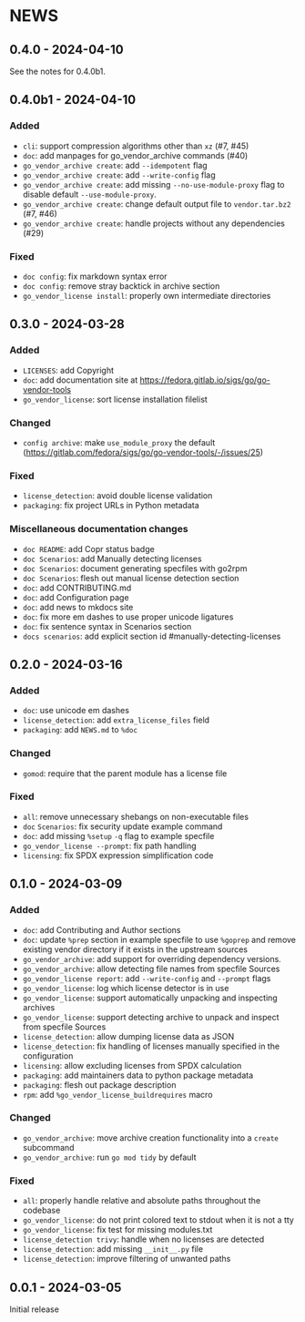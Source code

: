 <!--
Copyright (C) 2024 Maxwell G <maxwell@gtmx.me>
SPDX-License-Identifier: MIT
-->

# NEWS

## 0.4.0 - 2024-04-10 <a id='0.4.0'></a>

See the notes for 0.4.0b1.

## 0.4.0b1 - 2024-04-10 <a id='0.4.0b1'></a>

### Added

- `cli`: support compression algorithms other than `xz` (#7, #45)
- `doc`: add manpages for go_vendor_archive commands (#40)
- `go_vendor_archive create`: add `--idempotent` flag
- `go_vendor_archive create`: add `--write-config` flag
- `go_vendor_archive create`: add missing `--no-use-module-proxy` flag to
    disable default `--use-module-proxy`.
- `go_vendor_archive create`: change default output file to `vendor.tar.bz2`
    (#7, #46)
- `go_vendor_archive create`: handle projects without any dependencies (#29)

### Fixed

- `doc config`: fix markdown syntax error
- `doc config`: remove stray backtick in archive section
- `go_vendor_license install`: properly own intermediate directories

## 0.3.0 - 2024-03-28 <a id='0.3.0'></a>

### Added

- `LICENSES`: add Copyright
- `doc`: add documentation site at
  <https://fedora.gitlab.io/sigs/go/go-vendor-tools>
- `go_vendor_license`: sort license installation filelist

### Changed

- `config archive`: make `use_module_proxy` the default
  (https://gitlab.com/fedora/sigs/go/go-vendor-tools/-/issues/25)

### Fixed

- `license_detection`: avoid double license validation
- `packaging`: fix project URLs in Python metadata

### Miscellaneous documentation changes

- `doc README`: add Copr status badge
- `doc Scenarios`: add Manually detecting licenses
- `doc Scenarios`: document generating specfiles with go2rpm
- `doc Scenarios`: flesh out manual license detection section
- `doc`: add CONTRIBUTING.md
- `doc`: add Configuration page
- `doc`: add news to mkdocs site
- `doc`: fix more em dashes to use proper unicode ligatures
- `doc`: fix sentence syntax in Scenarios section
- `docs scenarios`: add explicit section id #manually-detecting-licenses

## 0.2.0 - 2024-03-16 <a id='0.2.0'></a>

### Added

- `doc`: use unicode em dashes
- `license_detection`: add `extra_license_files` field
- `packaging`: add `NEWS.md` to `%doc`

### Changed

- `gomod`: require that the parent module has a license file

### Fixed

- `all`: remove unnecessary shebangs on non-executable files
- `doc` `Scenarios`: fix security update example command
- `doc`: add missing `%setup` `-q` flag to example specfile
- `go_vendor_license --prompt`: fix path handling
- `licensing`: fix SPDX expression simplification code

## 0.1.0 - 2024-03-09 <a id='0.1.0'></a>

### Added

- `doc`: add Contributing and Author sections
- `doc`: update `%prep` section in example specfile to use `%goprep` and remove
  existing vendor directory if it exists in the upstream sources
- `go_vendor_archive`: add support for overriding dependency versions.
- `go_vendor_archive`: allow detecting file names from specfile Sources
- `go_vendor_license report`: add `--write-config` and `--prompt` flags
- `go_vendor_license`: log which license detector is in use
- `go_vendor_license`: support automatically unpacking and inspecting archives
- `go_vendor_license`: support detecting archive to unpack and inspect from
  specfile Sources
- `license_detection`: allow dumping license data as JSON
- `license_detection`: fix handling of licenses manually specified in the
  configuration
- `licensing`: allow excluding licenses from SPDX calculation
- `packaging`: add maintainers data to python package metadata
- `packaging`: flesh out package description
- `rpm`: add `%go_vendor_license_buildrequires` macro

### Changed

- `go_vendor_archive`: move archive creation functionality into a `create`
  subcommand
- `go_vendor_archive`: run `go mod tidy` by default

### Fixed

- `all`: properly handle relative and absolute paths throughout the codebase
- `go_vendor_license`: do not print colored text to stdout when it is not a tty
- `go_vendor_license`: fix test for missing modules.txt
- `license_detection trivy`: handle when no licenses are detected
- `license_detection`: add missing `__init__.py` file
- `license_detection`: improve filtering of unwanted paths

## 0.0.1 - 2024-03-05 <a id='0.0.1'></a>

Initial release
